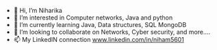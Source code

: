 - 👋 Hi, I’m Niharika
- 👀 I’m interested in Computer networks, Java and python
- 🌱 I’m currently learning Java, Data structures, SQL MongoDB
- 💞️ I’m looking to collaborate on Networks, Cyber security, and more....
- 📫 My LinkedIN connection www.linkedin.com/in/niham5601



<!---
Niha1005/Niha1005 is a ✨ special ✨ repository because its `README.md` (this file) appears on your GitHub profile.
You can click the Preview link to take a look at your changes.
--->
